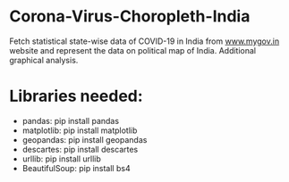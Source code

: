 # Corona-Virus-Choropleth-India
Fetch statistical state-wise data of COVID-19 in India from www.mygov.in website and represent the data on political map of India. Additional graphical analysis.

# Libraries needed:
* pandas: pip install pandas
* matplotlib: pip install matplotlib
* geopandas: pip install geopandas
* descartes: pip install descartes
* urllib: pip install urllib
* BeautifulSoup: pip install bs4
